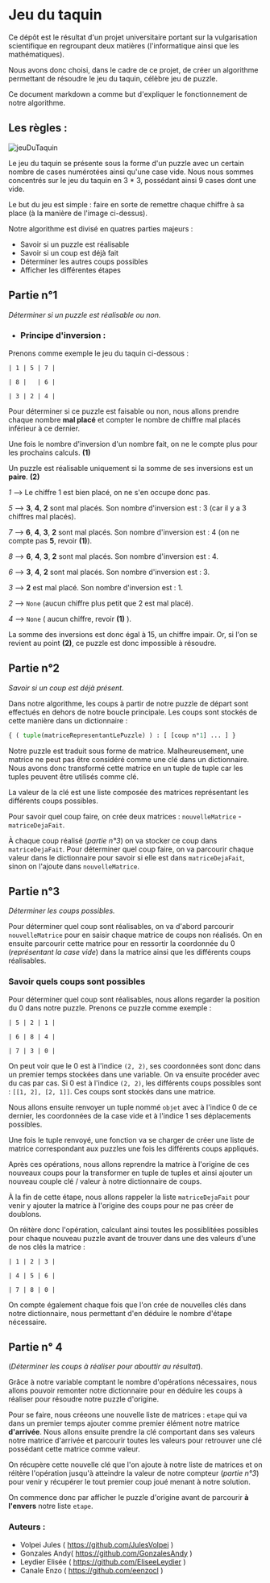 # Jeu du taquin

Ce dépôt est le résultat d'un projet universitaire portant sur la vulgarisation scientifique en regroupant deux matières (l'informatique ainsi que les mathématiques).

Nous avons donc choisi, dans le cadre de ce projet, de créer un algorithme permettant de résoudre le jeu du taquin, célèbre jeu de puzzle.

Ce document markdown a comme but d'expliquer le fonctionnement de notre algorithme.


## Les règles :

![jeuDuTaquin](https://encrypted-tbn0.gstatic.com/images?q=tbn:ANd9GcTbUT0ouQECz9RcjwlwbY05sGlhkq_MHNfsYA&usqp=CAU)

Le jeu du taquin se présente sous la forme d'un puzzle avec un certain nombre de cases numérotées ainsi qu'une case vide. Nous nous sommes concentrés sur le jeu du taquin en 3 * 3, possédant ainsi 9 cases dont une vide.

Le but du jeu est simple : faire en sorte de remettre chaque chiffre à sa place (à la manière de l'image ci-dessus).

Notre algorithme est divisé en quatres parties majeurs : 
- Savoir si un puzzle est réalisable
- Savoir si un coup est déjà fait
- Déterminer les autres coups possibles
- Afficher les différentes étapes

## Partie n°1
*Déterminer si un puzzle est réalisable ou non.*


* ### Principe d'inversion :

Prenons comme exemple le jeu du taquin ci-dessous :

```
| 1 | 5 | 7 |

| 8 |   | 6 |

| 3 | 2 | 4 |
```
Pour déterminer si ce puzzle est faisable ou non, nous allons prendre chaque nombre **mal placé** et compter le nombre de chiffre mal placés inférieur à ce dernier. 

Une fois le nombre d'inversion d'un nombre fait, on ne le compte plus pour les prochains calculs. **(1)**

Un puzzle est réalisable uniquement si la somme de ses inversions est un **paire**. **(2)**


*1* --> Le chiffre 1 est bien placé, on ne s'en occupe donc pas.

*5* --> **3**, **4**, **2** sont mal placés. Son nombre d'inversion est : 3 (car il y a 3 chiffres mal placés).

*7* --> **6**, **4**, **3**, **2** sont mal placés. Son nombre d'inversion est : 4 (on ne compte pas **5**, revoir **(1)**).

*8* --> **6**, **4**, **3**, **2** sont mal placés. Son nombre d'inversion est : 4.

*6* --> **3**, **4**, **2** sont mal placés. Son nombre d'inversion est : 3.

*3* --> **2** est mal placé. Son nombre d'inversion est : 1.

*2* --> `None` (aucun chiffre plus petit que 2 est mal placé).

*4* --> `None` ( aucun chiffre, revoir **(1)** ).

La somme des inversions est donc égal à 15, un chiffre impair. Or, si l'on se revient au point **(2)**, ce puzzle est donc impossible à résoudre.

## Partie n°2
*Savoir si un coup est déjà présent.*

Dans notre algorithme, les coups à partir de notre puzzle de départ sont effectués en dehors de notre boucle principale.
Les coups sont stockés de cette manière dans un dictionnaire :

```py
{ ( tuple(matriceRepresentantLePuzzle) ) : [ [coup n°1] ... ] }
```

Notre puzzle est traduit sous forme de matrice. Malheureusement, une matrice ne peut pas être considéré comme une clé dans un dictionnaire.
Nous avons donc transformé cette matrice en un tuple de tuple car les tuples peuvent être utilisés comme clé.

La valeur de la clé est une liste composée des matrices représentant les différents coups possibles.

Pour savoir quel coup faire, on crée deux matrices : `nouvelleMatrice` - `matriceDejaFait`.

À chaque coup réalisé (*partie n°3*) on va stocker ce coup dans `matriceDejaFait`. 
Pour déterminer quel coup faire, on va parcourir chaque valeur dans le dictionnaire pour savoir si elle est dans `matriceDejaFait`, sinon on l'ajoute dans `nouvelleMatrice`.

## Partie n°3
*Déterminer les coups possibles.*

Pour déterminer quel coup sont réalisables, on va d'abord parcourir `nouvelleMatrice` pour en saisir chaque matrice de coups non réalisés.
On en ensuite parcourir cette matrice pour en ressortir la coordonnée du 0 (*représentant la case vide*) dans la matrice ainsi que les différents coups réalisables.

### Savoir quels coups sont possibles

Pour déterminer quel coup sont réalisables, nous allons regarder la position du 0 dans notre puzzle. Prenons ce puzzle comme exemple :

```
| 5 | 2 | 1 |

| 6 | 8 | 4 |

| 7 | 3 | 0 |
```

On peut voir que le 0 est à l'indice `(2, 2)`, ses coordonnées sont donc dans un premier temps stockées dans une variable. 
On va ensuite procéder avec du cas par cas. Si 0 est à l'indice `(2, 2)`, les différents coups possibles sont : `[[1, 2], [2, 1]]`. Ces coups sont stockés dans une matrice.

Nous allons ensuite renvoyer un tuple nommé `objet` avec à l'indice 0 de ce dernier, les coordonnées de la case vide et à l'indice 1 ses déplacements possibles.

Une fois le tuple renvoyé, une fonction va se charger de créer une liste de matrice correspondant aux puzzles une fois les différents coups appliqués.

Après ces opérations, nous allons reprendre la matrice à l'origine de ces nouveaux coups pour la transformer en tuple de tuples et ainsi ajouter un nouveau couple clé / valeur à notre dictionnaire de coups.

À la fin de cette étape, nous allons rappeler la liste `matriceDejaFait` pour venir y ajouter la matrice à l'origine des coups pour ne pas créer de doublons.

On réitère donc l'opération, calculant ainsi toutes les possiblitées possibles pour chaque nouveau puzzle avant de trouver dans une des valeurs d'une de nos clés la matrice : 

```
| 1 | 2 | 3 |

| 4 | 5 | 6 |

| 7 | 8 | 0 |
```

On compte également chaque fois que l'on crée de nouvelles clés dans notre dictionnaire, nous permettant d'en déduire le nombre d'étape nécessaire.

## Partie n° 4
(*Déterminer les coups à réaliser pour abouttir au résultat*).

Grâce à notre variable comptant le nombre d'opérations nécessaires, nous allons pouvoir remonter notre dictionnaire pour en déduire les coups à réaliser pour résoudre notre puzzle d'origine.

Pour se faire, nous créeons une nouvelle liste de matrices : `etape` qui va dans un premier temps ajouter comme premier élément notre matrice **d'arrivée**.
Nous allons ensuite prendre la clé comportant dans ses valeurs notre matrice d'arrivée et parcourir toutes les valeurs pour retrouver une clé possédant cette matrice comme valeur. 

On récupère cette nouvelle clé que l'on ajoute à notre liste de matrices et on réitère l'opération jusqu'à atteindre la valeur de notre compteur (*partie n°3*) pour venir y récupérer le tout premier coup joué menant à notre solution.

On commence donc par afficher le puzzle d'origine avant de parcourir **à l'envers** notre liste `etape`.

### Auteurs :
 - Volpei Jules ( https://github.com/JulesVolpei )
 - Gonzales Andy( https://github.com/GonzalesAndy ) 
 - Leydier Elisée ( https://github.com/EliseeLeydier )
 - Canale Enzo ( https://github.com/eenzocl )
